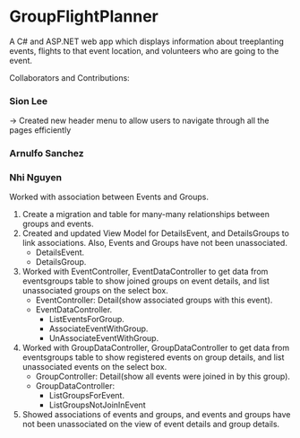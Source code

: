 # GroupFlightPlanner

A C# and ASP.NET web app which displays information about treeplanting events, flights to that event location, and volunteers who are going to the event.

Collaborators and Contributions:
### Sion Lee 
-> Created new header menu to allow users to navigate through all the pages efficiently

### Arnulfo Sanchez

### Nhi Nguyen
Worked with association between Events and Groups.
1. Create a migration and table for many-many relationships between groups and events.
2. Created and updated View Model for DetailsEvent, and DetailsGroups to link associations. Also, Events and Groups have not been unassociated.
   - DetailsEvent.
   - DetailsGroup.
3. Worked with EventController, EventDataController to get data from eventsgroups table to show joined groups on event details, and list unassociated groups on the select box.
   - EventController: Detail(show associated groups with this event).
   - EventDataController.
     - ListEventsForGroup.
     - AssociateEventWithGroup.
     - UnAssociateEventWithGroup.
4. Worked with GroupDataController, GroupDataController to get data from eventsgroups table to show registered events on group details, and list unassociated events on the       select box.
   - GroupController: Detail(show all events were joined in by this group).
   - GroupDataController:
       - ListGroupsForEvent.
       - ListGroupsNotJoinInEvent
5. Showed associations of events and groups, and events and groups have not been unassociated on the view of event details and group details.

